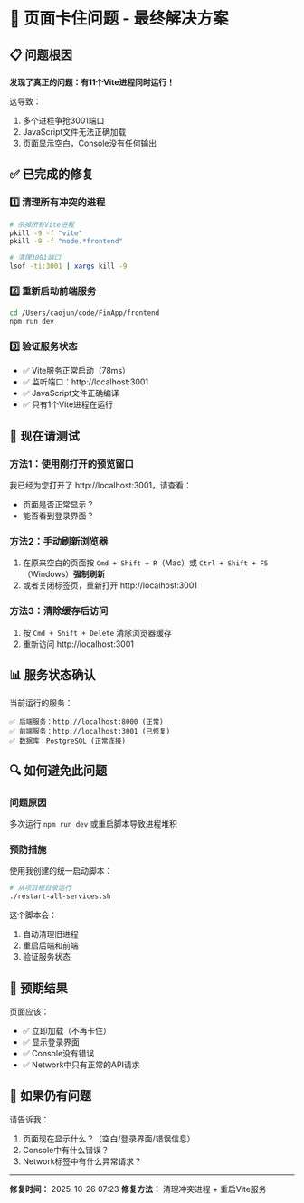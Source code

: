 # 🎉 页面卡住问题 - 最终解决方案

## 📋 问题根因

**发现了真正的问题：有11个Vite进程同时运行！**

这导致：
1. 多个进程争抢3001端口
2. JavaScript文件无法正确加载
3. 页面显示空白，Console没有任何输出

## ✅ 已完成的修复

### 1️⃣ 清理所有冲突的进程
```bash
# 杀掉所有Vite进程
pkill -9 -f "vite"
pkill -9 -f "node.*frontend"

# 清理3001端口
lsof -ti:3001 | xargs kill -9
```

### 2️⃣ 重新启动前端服务
```bash
cd /Users/caojun/code/FinApp/frontend
npm run dev
```

### 3️⃣ 验证服务状态
- ✅ Vite服务正常启动（78ms）
- ✅ 监听端口：http://localhost:3001
- ✅ JavaScript文件正确编译
- ✅ 只有1个Vite进程在运行

## 🧪 现在请测试

### 方法1：使用刚打开的预览窗口
我已经为您打开了 http://localhost:3001，请查看：
- 页面是否正常显示？
- 能否看到登录界面？

### 方法2：手动刷新浏览器
1. 在原来空白的页面按 `Cmd + Shift + R`（Mac）或 `Ctrl + Shift + F5`（Windows）**强制刷新**
2. 或者关闭标签页，重新打开 http://localhost:3001

### 方法3：清除缓存后访问
1. 按 `Cmd + Shift + Delete` 清除浏览器缓存
2. 重新访问 http://localhost:3001

## 📊 服务状态确认

当前运行的服务：
```
✅ 后端服务：http://localhost:8000 (正常)
✅ 前端服务：http://localhost:3001 (已修复)
✅ 数据库：PostgreSQL (正常连接)
```

## 🔍 如何避免此问题

### 问题原因
多次运行 `npm run dev` 或重启脚本导致进程堆积

### 预防措施
使用我创建的统一启动脚本：
```bash
# 从项目根目录运行
./restart-all-services.sh
```

这个脚本会：
1. 自动清理旧进程
2. 重启后端和前端
3. 验证服务状态

## 🎯 预期结果

页面应该：
- ✅ 立即加载（不再卡住）
- ✅ 显示登录界面
- ✅ Console没有错误
- ✅ Network中只有正常的API请求

## 📝 如果仍有问题

请告诉我：
1. 页面现在显示什么？（空白/登录界面/错误信息）
2. Console中有什么错误？
3. Network标签中有什么异常请求？

---

**修复时间：** 2025-10-26 07:23
**修复方法：** 清理冲突进程 + 重启Vite服务
